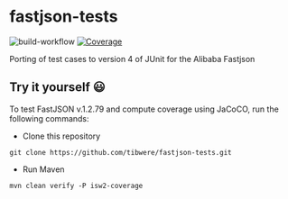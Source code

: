 # fastjson-tests
![build-workflow](https://github.com/tibwere/fastjson-tests/workflows/Run%20tests%20on%20Alibaba%20FastJson/badge.svg)
[![Coverage](https://sonarcloud.io/api/project_badges/measure?project=tibwere_fastjson-tests&metric=coverage)](https://sonarcloud.io/summary/new_code?id=tibwere_fastjson-tests)

Porting of test cases to version 4 of JUnit for the Alibaba Fastjson

## Try it yourself 😃

To test FastJSON v.1.2.79 and compute coverage using JaCoCO, run the following commands:

  - Clone this repository
  ```
  git clone https://github.com/tibwere/fastjson-tests.git
  ```

  - Run Maven
  ```
  mvn clean verify -P isw2-coverage
  ```
